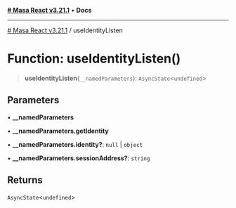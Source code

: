 [**# Masa React v3.21.1**](../README.md) • **Docs**

***

[# Masa React v3.21.1](../globals.md) / useIdentityListen

# Function: useIdentityListen()

> **useIdentityListen**(`__namedParameters`): `AsyncState`\<`undefined`\>

## Parameters

• **\_\_namedParameters**

• **\_\_namedParameters.getIdentity**

• **\_\_namedParameters.identity?**: `null` \| `object`

• **\_\_namedParameters.sessionAddress?**: `string`

## Returns

`AsyncState`\<`undefined`\>
